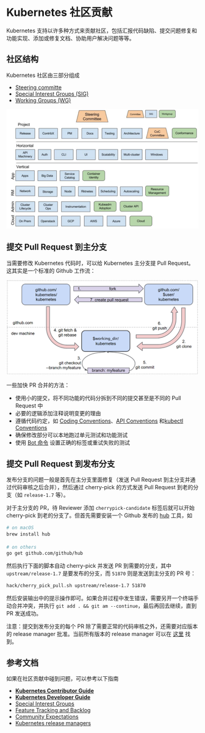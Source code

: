 # Kubernetes 社区贡献

Kubernetes 支持以许多种方式来贡献社区，包括汇报代码缺陷、提交问题修复和功能实现、添加或修复文档、协助用户解决问题等等。

## 社区结构

Kubernetes 社区由三部分组成

* [Steering committe](http://blog.kubernetes.io/2017/10/kubernetes-community-steering-committee-election-results.html)
* [Special Interest Groups (SIG)](https://github.com/kubernetes/community/blob/master/sig-list.md#master-sig-list)
* [Working Groups (WG)](https://github.com/kubernetes/community/blob/master/sig-list.md#master-working-group-list)

![](images/community.png)

## 提交 Pull Request 到主分支

当需要修改 Kubernetes 代码时，可以给 Kubernetes 主分支提 Pull Request。这其实是一个标准的 Github 工作流：

![](images/git_workflow.png)

一些加快 PR 合并的方法：

- 使用小的提交，将不同功能的代码分拆到不同的提交甚至是不同的 Pull Request 中
- 必要的逻辑添加注释说明变更的理由
- 遵循代码约定，如 [Coding Conventions](https://github.com/kubernetes/community/blob/master/contributors/devel/coding-conventions.md)、[API Conventions](https://github.com/kubernetes/community/blob/master/contributors/devel/api-conventions.md) 和[kubectl Conventions](https://github.com/kubernetes/community/blob/master/contributors/devel/kubectl-conventions.md)
- 确保修改部分可以本地跑过单元测试和功能测试
- 使用 [Bot 命令](https://github.com/kubernetes/test-infra/blob/master/commands.md) 设置正确的标签或重试失败的测试

## 提交 Pull Request 到发布分支

发布分支的问题一般是首先在主分支里面修复（发送 Pull Request 到主分支并通过代码审核之后合并），然后通过 cherry-pick 的方式发送 Pull Request 到老的分支（如 `release-1.7` 等）。

对于主分支的 PR，待 Reviewer 添加 `cherrypick-candidate` 标签后就可以开始 cherry-pick 到老的分支了。但首先需要安装一个 Github 发布的 [hub](https://github.com/github/hub) 工具，如

```sh
# on macOS
brew install hub

# on others
go get github.com/github/hub
```

然后执行下面的脚本自动 cherry-pick 并发送 PR 到需要的分支，其中 `upstream/release-1.7` 是要发布的分支，而 `51870` 则是发送到主分支的 PR 号：

```sh
hack/cherry_pick_pull.sh upstream/release-1.7 51870
```

然后安装输出中的提示操作即可。如果合并过程中发生错误，需要另开一个终端手动合并冲突，并执行 `git add . && git am --continue`，最后再回去继续，直到 PR 发送成功。

注意：提交到发布分支的每个 PR 除了需要正常的代码审核之外，还需要对应版本的 release manager 批准。当前所有版本的 release manager 可以在 [这里](https://github.com/kubernetes/sig-release/blob/master/release-managers.md) 找到。

## 参考文档

如果在社区贡献中碰到问题，可以参考以下指南

- **[Kubernetes Contributor Guide](https://github.com/kubernetes/community/tree/master/contributors/guide)**
- **[Kubernetes Developer Guide](https://github.com/kubernetes/community/tree/master/contributors/devel)**
- [Special Interest Groups](https://github.com/kubernetes/community)
- [Feature Tracking and Backlog](https://github.com/kubernetes/features)
- [Community Expectations](https://github.com/kubernetes/community/blob/master/contributors/devel/community-expectations.md)
- [Kubernetes release managers](https://github.com/kubernetes/sig-release/blob/master/release-managers.md)
